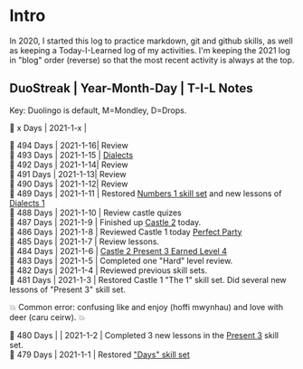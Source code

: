 # Intro
In 2020, I started this log to practice markdown, git and github skills, as well as keeping a Today-I-Learned log of my activities. I'm keeping the 2021 log in "blog" order (reverse) so that the most recent activity is always at the top. 


## DuoStreak | Year-Month-Day | T-I-L Notes 
Key: Duolingo is default, M=Mondley, D=Drops. <br>

:dragon_face:  x Days | 2021-1-x |  <br> 

:dragon_face:  494 Days | 2021-1-16|  Review <br> 
:dragon_face:  493 Days | 2021-1-15 | [Dialects](https://github.com/EO4wellness/T-I-L/blob/main/polyglot/gales/Castle-3/Dialects-1.md#2021-01-11)<br> 
:dragon_face:  492 Days | 2021-1-14|  Review <br> 
:dragon_face:  491 Days | 2021-1-13|  Review <br> 
:dragon_face:  490 Days | 2021-1-12|  Review <br> 
:dragon_face:  489 Days | 2021-1-11 | Restored [Numbers 1 skill set](https://github.com/EO4wellness/T-I-L/blob/main/polyglot/gales/Castle-1/Numbers-1.md) and new lessons of [Dialects 1](https://github.com/EO4wellness/T-I-L/blob/main/polyglot/gales/Castle-3/Dialects-1.md) <br> 
:dragon_face:  488 Days | 2021-1-10 | Review castle quizes <br> 
:dragon_face:  487 Days | 2021-1-9 | Finished up [Castle 2](https://github.com/EO4wellness/T-I-L/tree/main/polyglot/gales/Castle-2) today. <br> 
:dragon_face:  486 Days | 2021-1-8 | Reviewed Castle 1 today [Perfect Party](https://github.com/EO4wellness/T-I-L/tree/main/polyglot/gales/Castle-1) <br> 
:dragon_face:  485 Days | 2021-1-7 | Review lessons.  <br> 
:dragon_face:  484 Days | 2021-1-6 | [Castle 2 Present 3 Earned Level 4](https://github.com/EO4wellness/T-I-L/blob/main/polyglot/gales/Castle-2/2021-01-06-next-level.png)<br>
:dragon_face:  483 Days | 2021-1-5 |  Completed one "Hard" level review. <br>
:dragon_face:  482 Days | 2021-1-4 |  Reviewed previous skill sets. <br>
:dragon_face:  481 Days | 2021-1-3 |  Restored Castle 1 "The 1" skill set.  Did several new lessons of "Present 3" skill set.  <br>


  :boom: Common error: confusing like and enjoy (hoffi mwynhau) and love with deer (caru ceirw). :boom:
    
    
:dragon_face:  480 Days | | 2021-1-2 | Completed 3 new lessons in the [Present 3](https://github.com/EO4wellness/T-I-L/blob/main/polyglot/gales/Castle-2/2021-01-02.md) skill set. <br>
:dragon_face:  479 Days | 2021-1-1 | Restored ["Days" skill set](https://github.com/EO4wellness/T-I-L/blob/main/polyglot/gales/Castle-2/Days.md)<br>

